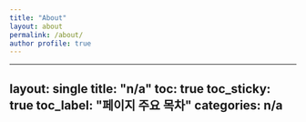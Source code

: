 ```yaml
---
title: "About"
layout: about
permalink: /about/
author profile: true
---
```

---
layout: single
title: "n/a"
toc: true
toc_sticky: true
toc_label: "페이지 주요 목차"
categories: n/a
---
